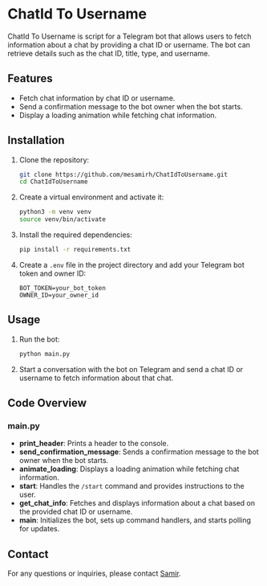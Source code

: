 # ChatId To Username

ChatId To Username is script for a Telegram bot that allows users to fetch information about a chat by providing a chat ID or username. The bot can retrieve details such as the chat ID, title, type, and username.

## Features

- Fetch chat information by chat ID or username.
- Send a confirmation message to the bot owner when the bot starts.
- Display a loading animation while fetching chat information.

## Installation

1. Clone the repository:

   ```sh
   git clone https://github.com/mesamirh/ChatIdToUsername.git
   cd ChatIdToUsername
   ```

2. Create a virtual environment and activate it:

   ```sh
   python3 -m venv venv
   source venv/bin/activate
   ```

3. Install the required dependencies:

   ```sh
   pip install -r requirements.txt
   ```

4. Create a `.env` file in the project directory and add your Telegram bot token and owner ID:
   ```env
   BOT_TOKEN=your_bot_token
   OWNER_ID=your_owner_id
   ```

## Usage

1. Run the bot:

   ```sh
   python main.py
   ```

2. Start a conversation with the bot on Telegram and send a chat ID or username to fetch information about that chat.

## Code Overview

### main.py

- **print_header**: Prints a header to the console.
- **send_confirmation_message**: Sends a confirmation message to the bot owner when the bot starts.
- **animate_loading**: Displays a loading animation while fetching chat information.
- **start**: Handles the `/start` command and provides instructions to the user.
- **get_chat_info**: Fetches and displays information about a chat based on the provided chat ID or username.
- **main**: Initializes the bot, sets up command handlers, and starts polling for updates.

## Contact

For any questions or inquiries, please contact [Samir](mailto:samirhossain34250@gmail.com).
